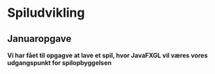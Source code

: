 # Spiludvikling

## Januaropgave

**Vi har fået til opgagve at lave et spil, hvor JavaFXGL vil væres vores udgangspunkt for spilopbyggelsen**  

